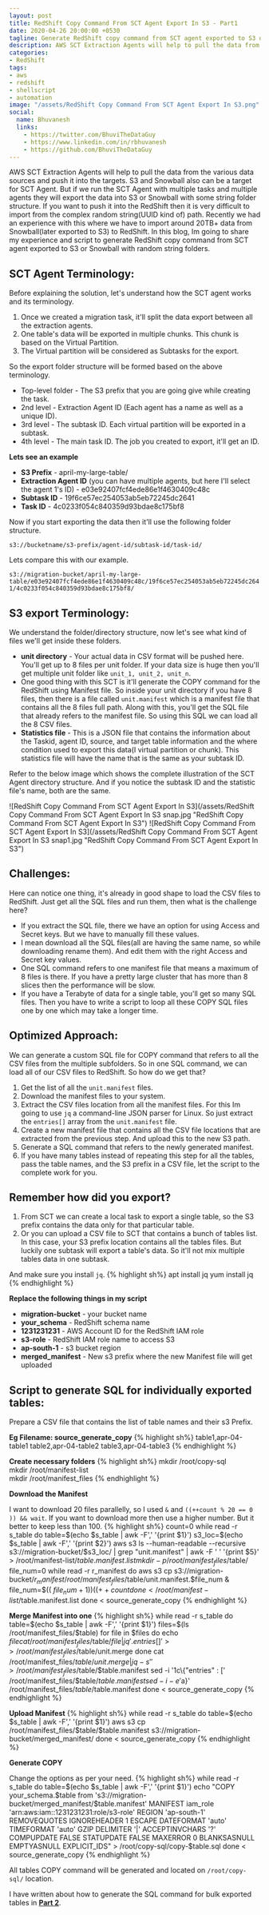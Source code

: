```yaml
---
layout: post
title: RedShift Copy Command From SCT Agent Export In S3 - Part1
date: 2020-04-26 20:00:00 +0530
tagline: Generate RedShift copy command from SCT agent exported to S3 or Snowball with random string folders.  
description: AWS SCT Extraction Agents will help to pull the data from the various sources. Generate RedShift copy command from SCT agent exported to S3 or Snowball with random string folders. 
categories:
- RedShift
tags:
- aws
- redshift
- shellscript
- automation
image: "/assets/RedShift Copy Command From SCT Agent Export In S3.png"
social:
  name: Bhuvanesh
  links:
    - https://twitter.com/BhuviTheDataGuy
    - https://www.linkedin.com/in/rbhuvanesh
    - https://github.com/BhuviTheDataGuy
---
```

AWS SCT Extraction Agents will help to pull the data from the various data sources and push it into the targets. S3 and Snowball also can be a target for SCT Agent. But if we run the SCT Agent with multiple tasks and multiple agents they will export the data into S3 or Snowball with some string folder structure. If you want to push it into the RedShift then it is very difficult to import from the complex random string(UUID kind of) path. Recently we had an experience with this where we have to import around 20TB+ data from Snowball(later exported to S3) to RedShift. In this blog, Im going to share my experience and script to generate RedShift copy command from SCT agent exported to S3 or Snowball with random string folders. 

## SCT Agent Terminology:

Before explaining the solution, let's understand how the SCT agent works and its terminology.

1. Once we created a migration task, it'll split the data export between all the extraction agents.
2. One table's data will be exported in multiple chunks. This chunk is based on the Virtual Partition. 
3. The Virtual partition will be considered as Subtasks for the export. 

So the export folder structure will be formed based on the above terminology.

* Top-level folder - The S3 prefix that you are going give while creating the task.
* 2nd level - Extraction Agent ID (Each agent has a name as well as a unique ID).
* 3rd level - The subtask ID. Each virtual partition will be exported in a subtask. 
* 4th level - The main task ID. The job you created to export, it'll get an ID.

**Lets see an example**

* **S3 Prefix** - april-my-large-table/
* **Extraction Agent ID** (you can have multiple agents, but here I'll select the agent 1's ID) - e03e92407fcf4ede86e1f4630409c48c 
* **Subtask ID** - 19f6ce57ec254053ab5eb72245dc2641
* **Task ID** - 4c0233f054c840359d93bdae8c175bf8

Now if you start exporting the data then it'll use the following folder structure.

`s3://bucketname/s3-prefix/agent-id/subtask-id/task-id/`

Lets compare this with our example.

`s3://migration-bucket/april-my-large-table/e03e92407fcf4ede86e1f4630409c48c/19f6ce57ec254053ab5eb72245dc2641/4c0233f054c840359d93bdae8c175bf8/`

## S3 export Terminology:

We understand the folder/directory structure, now let's see what kind of files we'll get inside these folders.

* **unit directory** - Your actual data in CSV format will be pushed here. You'll get up to 8 files per unit folder. If your data size is huge then you'll get multiple unit folder like `unit_1, unit_2, unit_n`.
* One good thing with this SCT is it'll generate the COPY command for the RedShift using Manifest file. So inside your unit directory if you have 8 files, then there is a file called `unit.manifest` which is a manifest file that contains all the 8 files full path. Along with this, you'll get the SQL file that already refers to the manifest file.  So using this SQL we can load all the 8 CSV files. 
* **Statistics file** - This is a JSON file that contains the information about the Taskid, agent ID, source, and target table information and the where condition used to export this data(I virtual partition or chunk). This statistics file will have the name that is the same as your subtask ID.

Refer to the below image which shows the complete illustration of the SCT Agent directory structure. And if you notice the subtask ID and the statistic file's name, both are the same. 

![RedShift Copy Command From SCT Agent Export In S3](/assets/RedShift Copy Command From SCT Agent Export In S3 snap.jpg "RedShift Copy Command From SCT Agent Export In S3")
![RedShift Copy Command From SCT Agent Export In S3](/assets/RedShift Copy Command From SCT Agent Export In S3 snap1.jpg "RedShift Copy Command From SCT Agent Export In S3")

## Challenges:

Here can notice one thing, it's already in good shape to load the CSV files to RedShift. Just get all the SQL files and run them, then what is the challenge here? 
* If you extract the SQL file, there we have an option for using Access and Secret keys. But we have to manually fill these values.
* I mean download all the SQL files(all are having the same name, so while downloading rename them). And edit them with the right Access and Secret key values.
* One SQL command refers to one manifest file that means a maximum of 8 files is there. If you have a pretty large cluster that has more than 8 slices then the performance will be slow. 
* If you have a Terabyte of data for a single table, you'll get so many SQL files. Then you have to write a script to loop all these COPY SQL files one by one which may take a longer time. 

## Optimized Approach: 

We can generate a custom SQL file for COPY command that refers to all the CSV files from the multiple subfolders. So in one SQL command, we can load all of our CSV files to RedShift. So how do we get that? 

1. Get the list of all the `unit.manifest` files.
2. Download the manifest files to your system.
3. Extract the CSV files location from all the manifest files. For this Im going to use `jq` a command-line JSON parser for Linux. So just extract the `entries[]` array from the `unit.manifest` file.
4. Create a new manifest file that contains all the CSV file locations that are extracted from the previous step. And upload this to the new S3 path.
5. Generate a SQL command that refers to the newly generated manifest.
6. If you have many tables instead of repeating this step for all the tables, pass the table names, and the S3 prefix in a CSV file, let the script to the complete work for you.

## Remember how did you export? 

1. From SCT we can create a local task to export a single table, so the S3 prefix contains the data only for that particular table. 
2. Or you can upload a CSV file to SCT that contains a bunch of tables list. In this case, your S3 prefix location contains all the tables files. But luckily one subtask will export a table's data. So it'll not mix multiple tables data in one subtask.

And make sure you install `jq`.
{% highlight sh%}
apt install jq
yum install jq
{% endhighlight %}

**Replace the following things in my script**

* **migration-bucket** - your bucket name
* **your_schema** - RedShift schema name
* **1231231231** - AWS Account ID for the RedShift IAM role
* **s3-role** - RedShift IAM role name to access S3
* **ap-south-1** - s3 bucket region
* **merged_manifest** - New s3 prefix where the new Manifest file will get uploaded

## Script to generate SQL for individually exported tables:

Prepare a CSV file that contains the list of table names and their s3 Prefix. 

**Eg Filename: source_generate_copy**
{% highlight sh%}
table1,apr-04-table1
table2,apr-04-table2
table3,apr-04-table3
{% endhighlight %}

**Create necessary folders**
{% highlight sh%}
mkdir /root/copy-sql  
mkdir /root/manifest-list  
mkdir /root/manifest_files
{% endhighlight %}

**Download the Manifest**

I want to download 20 files parallelly, so I used `&` and `((++count % 20 == 0 )) && wait`. If you want to download more then use a higher number. But it better to keep less than 100. 
{% highlight sh%}
count=0
while read -r s_table
do
table=$(echo $s_table | awk -F',' '{print $1}')
s3_loc=$(echo $s_table | awk -F',' '{print $2}')
aws s3 ls --human-readable --recursive s3://migration-bucket/$s3_loc/ | grep "unit.manifest" | awk -F ' ' '{print $5}' > /root/manifest-list/$table.manifest.list      
mkdir -p /root/manifest_files/$table/
file_num=0
while read -r r_manifest
do
aws s3 cp s3://migration-bucket/$r_manifest /root/manifest_files/$table/unit.manifest.$file_num &
file_num=$(( $file_num + 1 ))
((++count % 20 == 0 )) && wait
done < /root/manifest-list/$table.manifest.list
done < source_generate_copy
{% endhighlight %}

**Merge Manifest into one**
{% highlight sh%}
while read -r s_table
do
table=$(echo $s_table | awk -F',' '{print $1}')
files=$(ls /root/manifest_files/$table)
for file in $files
do
echo $file
cat /root/manifest_files/$table/$file | jq '.entries[]'  >> /root/manifest_files/$table/unit.merge
done
cat /root/manifest_files/$table/unit.merge | jq -s '' > /root/manifest_files/$table/$table.manifest
sed -i '1c\{"entries" : ['  /root/manifest_files/$table/$table.manifest
sed -i -e '$a\}'  /root/manifest_files/$table/$table.manifest
done < source_generate_copy
{% endhighlight %}

**Upload Manifest**
{% highlight sh%}
while read -r s_table
do
table=$(echo $s_table | awk -F',' '{print $1}')
aws s3 cp /root/manifest_files/$table/$table.manifest s3://migration-bucket/merged_manifest/
done < source_generate_copy
{% endhighlight %}

**Generate COPY**

Change the options as per your need. 
{% highlight sh%}
while read -r s_table
do
table=$(echo $s_table | awk -F',' '{print $1}')
echo "COPY your_schema.$table from 's3://migration-bucket/merged_manifest/$table.manifest' MANIFEST iam_role 'arn:aws:iam::1231231231:role/s3-role' REGION 'ap-south-1' REMOVEQUOTES IGNOREHEADER 1 ESCAPE DATEFORMAT 'auto' TIMEFORMAT 'auto' GZIP DELIMITER '|' ACCEPTINVCHARS '?' COMPUPDATE FALSE STATUPDATE FALSE MAXERROR 0 BLANKSASNULL EMPTYASNULL  EXPLICIT_IDS"  > /root/copy-sql/copy-$table.sql
done < source_generate_copy
{% endhighlight %}

All tables COPY command will be generated and located on `/root/copy-sql/` location.

I have written about how to generate the SQL command for bulk exported tables in **[Part 2](https://thedataguy.in/redshift-copy-script-from-sct-agent-export-s3-part1/)**. 

